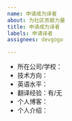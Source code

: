 ```yaml
---
name: 申请成为译者
about: 为社区贡献力量
title: 申请成为译者
labels: 申请译者
assignees: devgogo

---
```


- 所在公司/学校：
- 技术方向：
- 英语水平：
- 翻译经验：有/无
- 个人博客：
- 个人介绍：